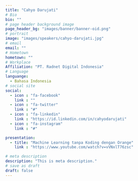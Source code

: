 ```yaml
---
title: "Cahyo Darujati"
# Bio
bio: ""
# page header background image
page_header_bg: "images/banner/banner-oid.png"
# portrait
image: "images/speakers/cahyo-darujati.jpg"
# email
email: ""
# Hometown
hometown: ""
# Workplace
Affiliation: "PT. Radnet Digital Indonesia"
# Language
languange:
  - Bahasa Indonesia
# social site
social:
  - icon : "fa-facebook"
    link : ""
  - icon : "fa-twitter"
    link : "#"
  - icon : "fa-linkedin"
    link : "https://id.linkedin.com/in/cahyodarujati"
  - icon : "fa-instagram"
    link : "#"

presentation:
  - title: "Machine Learning tanpa Koding dengan Orange"
    link : "https://www.youtube.com/watch?v=vVNxlT76zsc"

# meta description
description: "This is meta description."
# save as draft
draft: false
---
```

